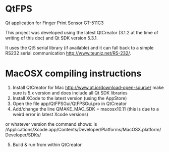 QtFPS
=====

Qt application for Finger Print Sensor GT-511C3

This project was developed using the latest QtCreator (3.1.2 at the time of
writing of this doc) and Qt SDK version 5.3.1.

It uses the Qt5 serial library (if available) and it can fall back to a simple RS232 serial
communication http://www.teuniz.net/RS-232/.

MacOSX compiling instructions
=====
1) Install QtCreator for Mac
http://www.qt.io/download-open-source/
make sure is 5.x version and does include all Qt SDK libraries
2) Install XCode to the latest version (using the AppStore)
3) Open the file app/QtFPSGui/QtFPSGui.pro in QtCreator
4) Add/change the line
QMAKE_MAC_SDK = macosx10.11 (this is due to a weird error in latest Xcode versions)

or whatever version the command shows:
ls /Applications/Xcode.app/Contents/Developer/Platforms/MacOSX.platform/Developer/SDKs/

5) Build & run from within QtCreator
